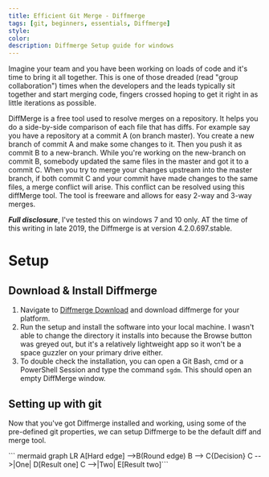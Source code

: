 ```yaml
---
title: Efficient Git Merge - Diffmerge
tags: [git, beginners, essentials, Diffmerge]
style: 
color: 
description: Diffmerge Setup guide for windows
---
```


Imagine your team and you have been working on loads of code and it's time to bring it all together. This is one of those dreaded (read "group collaboration") times when the developers and the leads typically sit together and start merging code, fingers crossed hoping to get it right in as little iterations as possible.

DiffMerge is a free tool used to resolve merges on a repository. It helps you do a side-by-side comparison of each file that has diffs. For example say you have a repository at a commit A (on branch master). You create a new branch of commit A and make some changes to it. Then you push it as commit B to a new-branch. While you're working on the new-branch on commit B, somebody updated the same files in the master and got it to a commit C. When you try to merge your changes upstream into the master branch, if both commit C and your commit have made changes to the same files, a merge conflict will arise. This conflict can be resolved using this diffMerge tool. The tool is freeware and allows for easy 2-way and 3-way merges.

***Full disclosure***, I've tested this on windows 7 and 10 only. AT the time of this writing in late 2019, the Diffmerge is at version 4.2.0.697.stable.

# Setup

## Download & Install Diffmerge

1. Navigate to [Diffmerge Download](https://sourcegear.com/diffmerge/downloads.php) and download diffmerge for your platform. 
2. Run the setup and install the software into your local machine. I wasn't able to change the directory it installs into because the Browse button was greyed out, but it's a relatively lightweight app so it won't be a space guzzler on your primary drive either. 
3. To double check the installation, you can open a Git Bash, cmd or a PowerShell Session and type the command `sgdm`. This should open an empty DiffMerge window.

## Setting up with git

Now that you've got Diffmerge installed and working, using some of the pre-defined git properties, we can setup Diffmerge to be the default diff and merge tool.

<div class="mermaid">
​​``` mermaid
graph LR
A[Hard edge] -->B(Round edge)
    B --> C{Decision}
    C -->|One| D[Result one]
    C -->|Two| E[Result two]
​```
</div>